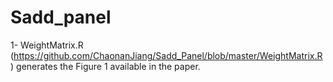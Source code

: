 # Sadd_panel
1- WeightMatrix.R (https://github.com/ChaonanJiang/Sadd_Panel/blob/master/WeightMatrix.R) generates the Figure 1 available in the paper. 
